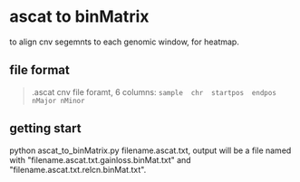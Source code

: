 # ascat to binMatrix
to align cnv segemnts to each genomic window, for heatmap.

## file format
> .ascat cnv file foramt, 6 columns:
`
sample  chr  startpos  endpos  nMajor nMinor
`

## getting start
python ascat_to_binMatrix.py filename.ascat.txt, output will be a file named with "filename.ascat.txt.gainloss.binMat.txt" and "filename.ascat.txt.relcn.binMat.txt".